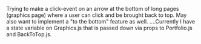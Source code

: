 Trying to make a click-event on an arrow at the bottom of long pages (graphics page) where a user can click and be brought back to top.  May also want to implement a "to the bottom" feature as well.  ....Currently I have a state variable on Graphics.js that is passed down via props to Portfolio.js and BackToTop.js.  